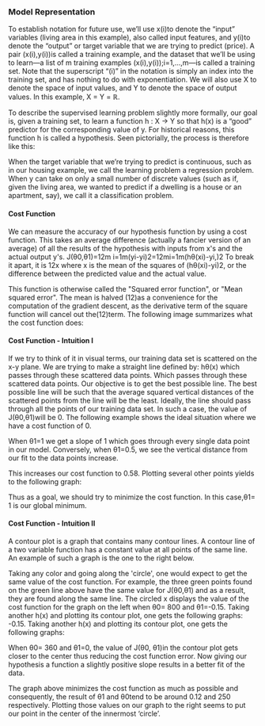 ### Model Representation

To establish notation for future use, we’ll use x(i)to denote the “input” variables (living area in this example), also called input features, and y(i)to denote the “output” or target variable that we are trying to predict (price). A pair (x(i),y(i))is called a training example, and the dataset that we’ll be using to learn—a list of m training examples (x(i),y(i));i=1,...,m—is called a training set. Note that the superscript “(i)” in the notation is simply an index into the training set, and has nothing to do with exponentiation. We will also use X to denote the space of input values, and Y to denote the space of output values. In this example, X = Y = ℝ.

To describe the supervised learning problem slightly more formally, our goal is, given a training set, to learn a function h : X → Y so that h(x) is a “good” predictor for the corresponding value of y. For historical reasons, this function h is called a hypothesis. Seen pictorially, the process is therefore like this:

When the target variable that we’re trying to predict is continuous, such as in our housing example, we call the learning problem a regression problem. When y can take on only a small number of discrete values (such as if, given the living area, we wanted to predict if a dwelling is a house or an apartment, say), we call it a classification problem.
 
#### Cost Function

We can measure the accuracy of our hypothesis function by using a cost function. This takes an average difference (actually a fancier version of an average) of all the results of the hypothesis with inputs from x's and the actual output y's.
J(θ0,θ1)=12m  i=1m(yi-yi)2=12mi=1m(hθ(xi)-yi,)2
To break it apart, it is 12x where x is the mean of the squares of (hθ(xi)-yi)2, or the difference between the predicted value and the actual value.

This function is otherwise called the "Squared error function", or "Mean squared error". The mean is halved (12)as a convenience for the computation of the gradient descent, as the derivative term of the square function will cancel out the(12)term. The following image summarizes what the cost function does:


#### Cost Function - Intuition I

If we try to think of it in visual terms, our training data set is scattered on the x-y plane. We are trying to make a straight line defined by: hθ(x) which passes through these scattered data points. Which passes through these scattered data points. 
Our objective is to get the best possible line. The best possible line will be such that the average squared vertical distances of the scattered points from the line will be the least. Ideally, the line should pass through all the points of our training data set. In such a case, the value of J(θ0,θ1)will be 0. The following example shows the ideal situation where we have a cost function of 0.

When θ1=1 we get a slope of 1 which goes through every single data point in our model. Conversely, when θ1=0.5, we see the vertical distance from our fit to the data points increase.

This increases our cost function to 0.58. Plotting several other points yields to the following graph:

Thus as a goal, we should try to minimize the cost function. In this case,θ1= 1 is our global minimum.

#### Cost Function - Intuition II

A contour plot is a graph that contains many contour lines. A contour line of a two variable function has a constant value at all points of the same line. An example of such a graph is the one to the right below. 
 
Taking any color and going along the 'circle', one would expect to get the same value of the cost function. For example, the three green points found on the green line above have the same value for J(θ0,θ1) and as a result, they are found along the same line. The circled x displays the value of the cost function for the graph on the left when θ0= 800 and θ1=-0.15. Taking another h(x) and plotting its contour plot, one gets the following graphs:
-0.15. Taking another h(x) and plotting its contour plot, one gets the following graphs:

When θ0= 360 and θ1=0, the value of J(θ0, θ1)in the contour plot gets closer to the center thus reducing the cost function error. Now giving our hypothesis a function a slightly positive slope results in a better fit of the data.

The graph above minimizes the cost function as much as possible and consequently, the result of θ1 and  θ0tend to be around 0.12 and 250 respectively. Plotting those values on our graph to the right seems to put our point in the center of the innermost ‘circle’. 
 
 
 
